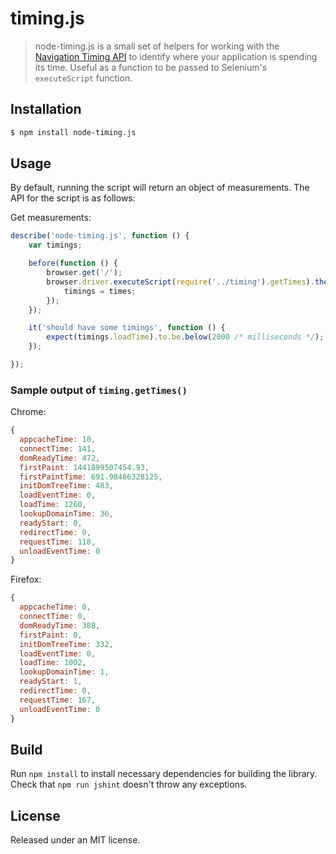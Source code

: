 timing.js
=========

> node-timing.js is a small set of helpers for working with the [Navigation Timing API](https://developer.mozilla.org/en-US/docs/Navigation_timing) to identify where your application is spending its time. Useful as a function to be passed to Selenium's `executeScript` function.

## Installation

```sh
$ npm install node-timing.js
```

## Usage

By default, running the script will return an object of measurements. The API for the script is as follows:

Get measurements:

```js
describe('node-timing.js', function () {
    var timings;

    before(function () {
        browser.get('/');
        browser.driver.executeScript(require('../timing').getTimes).then(function (times) {
            timings = times;
        });
    });

    it('should have some timings', function () {
        expect(timings.loadTime).to.be.below(2000 /* milliseconds */);
    });

});
```

### Sample output of `timing.getTimes()`

Chrome:

```js
{
  appcacheTime: 10,
  connectTime: 141,
  domReadyTime: 472,
  firstPaint: 1441899507454.93,
  firstPaintTime: 691.98486328125,
  initDomTreeTime: 483,
  loadEventTime: 0,
  loadTime: 1260,
  lookupDomainTime: 36,
  readyStart: 0,
  redirectTime: 0,
  requestTime: 118,
  unloadEventTime: 0
}
```

Firefox:

```js
{
  appcacheTime: 0,
  connectTime: 0,
  domReadyTime: 388,
  firstPaint: 0,
  initDomTreeTime: 332,
  loadEventTime: 0,
  loadTime: 1002,
  lookupDomainTime: 1,
  readyStart: 1,
  redirectTime: 0,
  requestTime: 167,
  unloadEventTime: 0
}
```

## Build

Run `npm install` to install necessary dependencies for building the library. Check that `npm run jshint` doesn't throw any exceptions.

## License

Released under an MIT license.
